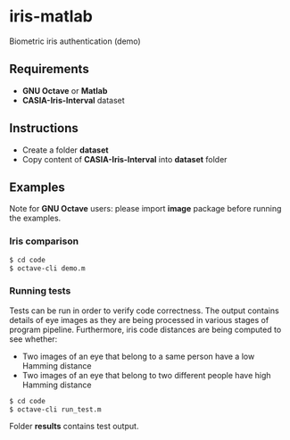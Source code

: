# iris-matlab
Biometric iris authentication (demo)

## Requirements
* **GNU Octave** or **Matlab**
* **CASIA-Iris-Interval** dataset

## Instructions
* Create a folder **dataset**
* Copy content of **CASIA-Iris-Interval** into **dataset** folder

## Examples
Note for **GNU Octave** users: please import **image** package before running the examples.
### Iris comparison
```bash
$ cd code
$ octave-cli demo.m
```
### Running tests
Tests can be run in order to verify code correctness.
The output contains details of eye images as they are being processed in various stages of program pipeline.
Furthermore, iris code distances are being computed to see whether:
* Two images of an eye that belong to a same person have a low Hamming distance
* Two images of an eye that belong to two different people have high Hamming distance
```bash
$ cd code
$ octave-cli run_test.m
```
Folder **results** contains test output.
